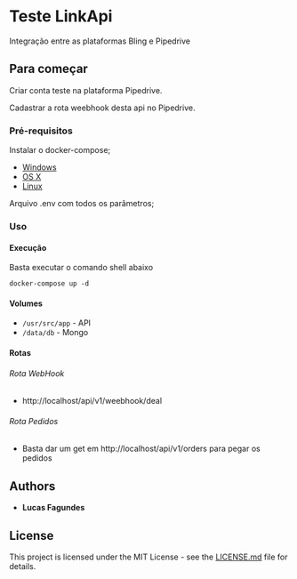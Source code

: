 # Teste LinkApi

Integração entre as plataformas Bling e Pipedrive

## Para começar

Criar conta teste na plataforma Pipedrive.

Cadastrar a rota weebhook desta api no Pipedrive.

### Pré-requisitos


Instalar o docker-compose; 

* [Windows](https://docs.docker.com/compose/install/)
* [OS X](https://docs.docker.com/compose/install/)
* [Linux](https://docs.docker.com/compose/install/)

Arquivo .env com todos os parâmetros;

### Uso

#### Execução

Basta executar o comando shell abaixo

```shell
docker-compose up -d
```
#### Volumes

* `/usr/src/app` - API
* `/data/db` - Mongo

#### Rotas

###### Rota WebHook
* http://localhost/api/v1/weebhook/deal

###### Rota Pedidos
* Basta dar um get em http://localhost/api/v1/orders para pegar os pedidos

## Authors

* **Lucas Fagundes**

## License

This project is licensed under the MIT License - see the [LICENSE.md](LICENSE.md) file for details.
